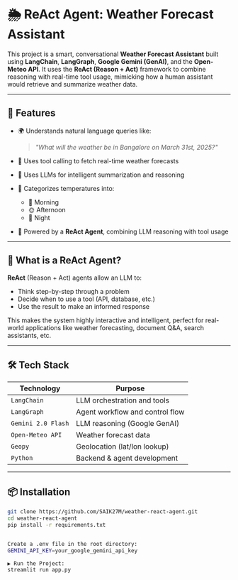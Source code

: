 # 🌦️ ReAct Agent: Weather Forecast Assistant

This project is a smart, conversational **Weather Forecast Assistant** built using **LangChain**, **LangGraph**, **Google Gemini (GenAI)**, and the **Open-Meteo API**. It uses the **ReAct (Reason + Act)** framework to combine reasoning with real-time tool usage, mimicking how a human assistant would retrieve and summarize weather data.

---

## 🚀 Features

- 🌍 Understands natural language queries like:
  > *"What will the weather be in Bangalore on March 31st, 2025?"*

- 🔧 Uses tool calling to fetch real-time weather forecasts

- 🧠 Uses LLMs for intelligent summarization and reasoning

- 📅 Categorizes temperatures into:
  - 🌅 Morning
  - 🌞 Afternoon
  - 🌙 Night

- 🤖 Powered by a **ReAct Agent**, combining LLM reasoning with tool usage

---

## 🧠 What is a ReAct Agent?

**ReAct** (Reason + Act) agents allow an LLM to:
- Think step-by-step through a problem
- Decide when to use a tool (API, database, etc.)
- Use the result to make an informed response

This makes the system highly interactive and intelligent, perfect for real-world applications like weather forecasting, document Q&A, search assistants, etc.

---

## 🛠 Tech Stack

| Technology        | Purpose                        |
|-------------------|--------------------------------|
| `LangChain`       | LLM orchestration and tools    |
| `LangGraph`       | Agent workflow and control flow|
| `Gemini 2.0 Flash`| LLM reasoning (Google GenAI)   |
| `Open-Meteo API`  | Weather forecast data          |
| `Geopy`           | Geolocation (lat/lon lookup)   |
| `Python`          | Backend & agent development    |

---

## 📦 Installation

```bash
git clone https://github.com/SAIK27M/weather-react-agent.git
cd weather-react-agent
pip install -r requirements.txt


Create a .env file in the root directory:
GEMINI_API_KEY=your_google_gemini_api_key

▶️ Run the Project:
streamlit run app.py

